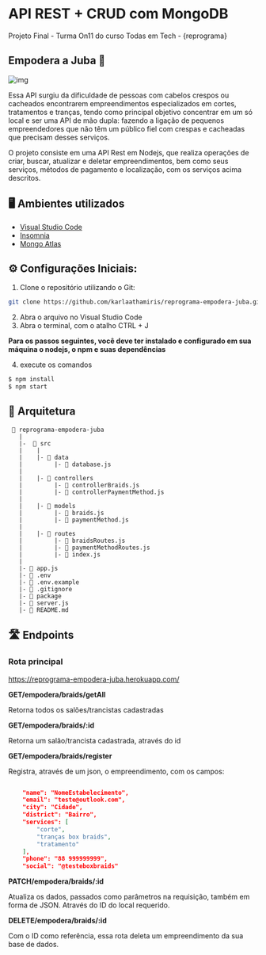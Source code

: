 # API REST + CRUD com MongoDB
Projeto Final - Turma On11 do curso Todas em Tech - {reprograma}
## Empodera a Juba 🦁
![img](https://i.imgur.com/DqEmw21.png)

<p>Essa API surgiu da dificuldade de pessoas com cabelos crespos ou cacheados encontrarem empreendimentos especializados em cortes, tratamentos e tranças, tendo como principal objetivo concentrar em um só local e ser uma API de mão dupla: fazendo a ligação de pequenos empreendedores que não têm um público fiel com crespas e cacheadas que precisam desses serviços.</p><p>O projeto consiste em uma API Rest em Nodejs, que realiza operações de criar, buscar, atualizar e deletar empreendimentos, bem como seus serviços, métodos de pagamento e localização, com os serviços acima descritos.<p>


## 🖥 Ambientes utilizados
- [Visual Studio Code](https://code.visualstudio.com/Download)
- [Insomnia](https://insomnia.rest/download)
- [Mongo Atlas](https://www.mongodb.com/cloud/atlas/lp/try2?utm_content=na&utm_source=google&utm_campaign=gs_americas_brazil_search_core_brand_atlas_desktop&utm_term=mongo%20atlas&utm_medium=cpc_paid_search&utm_ad=e&utm_ad_campaign_id=13564785545&gclid=Cj0KCQjwiqWHBhD2ARIsAPCDzak8as0viVQpJ4yutLMWnHSaaky7ECoUc-dN7iVjdtgZhZITJhB4nnsaAkEBEALw_wcB)



## ⚙ Configurações Iniciais:
1. Clone o repositório utilizando o Git:
``` bash 
git clone https://github.com/karlaathamiris/reprograma-empodera-juba.git
```
2. Abra o arquivo no Visual Studio Code
3. Abra o terminal, com o atalho CTRL + J

**Para os passos seguintes, você deve ter instalado e configurado em sua máquina o nodejs, o npm e suas dependências**

4. execute os comandos
``` bash
$ npm install
$ npm start
```

## 📁 Arquitetura 

```
 📁 reprograma-empodera-juba
   |
   |-  📁 src
   |    |
   |    |- 📁 data
   |         |- 📄 database.js
   |
   |    |- 📁 controllers
   |         |- 📄 controllerBraids.js
   |         |- 📄 controllerPaymentMethod.js
   |
   |    |- 📁 models
   |         |- 📄 braids.js
   |         |- 📄 paymentMethod.js
   |
   |    |- 📁 routes
   |         |- 📄 braidsRoutes.js 
   |         |- 📄 paymentMethodRoutes.js 
   |         |- 📄 index.js
   |
   |- 📄 app.js
   |- 📄 .env
   |- 📄 .env.example
   |- 📄 .gitignore
   |- 📄 package
   |- 📄 server.js
   |- 📄 README.md

```
## 🛣 Endpoints 

### Rota principal 
https://reprograma-empodera-juba.herokuapp.com/

**GET/empodera/braids/getAll**
<p>Retorna todos os salões/trancistas cadastradas<p>

**GET/empodera/braids/:id**
<p>Retorna um salão/trancista cadastrada, através do id<p>

**GET/empodera/braids/register**
<p>Registra, através de um json, o empreendimento, com os campos:<p>

```json

	"name": "NomeEstabelecimento",
	"email": "teste@outlook.com",
	"city": "Cidade",
	"district": "Bairro",
	"services": [
		"corte",
		"tranças box braids",
		"tratamento"
	],
	"phone": "88 999999999",
	"social": "@testeboxbraids"

```

**PATCH/empodera/braids/:id**
<p>Atualiza os dados, passados como parâmetros na requisição, também em forma de JSON.
Através do ID do local requerido.<p>

**DELETE/empodera/braids/:id**
<p>Com o ID como referência, essa rota deleta um empreendimento da sua base de dados.<p>